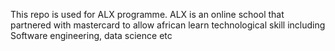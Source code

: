 This repo is used for ALX programme.
ALX is an online school that partnered with mastercard to allow african learn technological skill including Software engineering, data science etc
